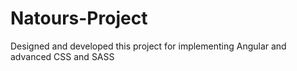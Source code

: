 # Natours-Project
Designed and developed this project for implementing Angular and advanced CSS and SASS

